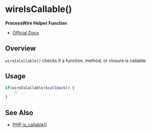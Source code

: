 # wireIsCallable()

**ProcessWire Helper Function**

- [Official Docs](https://processwire.com/api/ref/wireiscallable/)

## Overview

`wireIsCallable()` checks if a function, method, or closure is callable.

## Usage

```php
if(wireIsCallable($callback)) {
    // ...
}
```

## See Also
- [PHP is_callable()](https://www.php.net/manual/en/function.is-callable.php)
